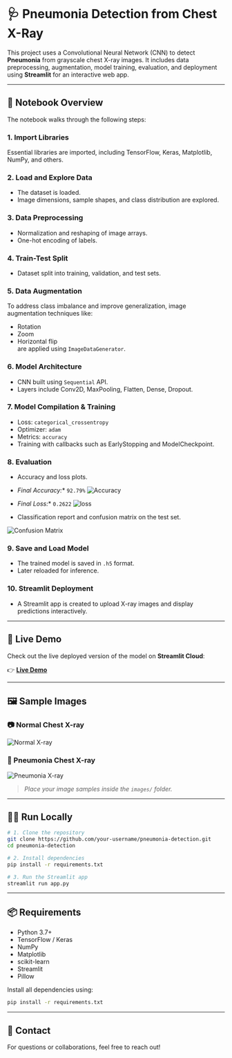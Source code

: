 # 🩺 Pneumonia Detection from Chest X-Ray

This project uses a Convolutional Neural Network (CNN) to detect **Pneumonia** from grayscale chest X-ray images. It includes data preprocessing, augmentation, model training, evaluation, and deployment using **Streamlit** for an interactive web app.

---

## 📘 Notebook Overview

The notebook walks through the following steps:

### 1. **Import Libraries**
Essential libraries are imported, including TensorFlow, Keras, Matplotlib, NumPy, and others.

### 2. **Load and Explore Data**
- The dataset is loaded.
- Image dimensions, sample shapes, and class distribution are explored.

### 3. **Data Preprocessing**
- Normalization and reshaping of image arrays.
- One-hot encoding of labels.

### 4. **Train-Test Split**
- Dataset split into training, validation, and test sets.

### 5. **Data Augmentation**
To address class imbalance and improve generalization, image augmentation techniques like:
- Rotation
- Zoom
- Horizontal flip  
are applied using `ImageDataGenerator`.

### 6. **Model Architecture**
- CNN built using `Sequential` API.
- Layers include Conv2D, MaxPooling, Flatten, Dense, Dropout.

### 7. **Model Compilation & Training**
- Loss: `categorical_crossentropy`
- Optimizer: `adam`
- Metrics: `accuracy`
- Training with callbacks such as EarlyStopping and ModelCheckpoint.

### 8. **Evaluation**
- Accuracy and loss plots.
- *Final Accuracy:** `92.79%`
![Accuracy](images/image3.png)
- *Final Loss:** `0.2622`
![loss](images/image4.png)

- Classification report and confusion matrix on the test set.


![Confusion Matrix](images/image2.png)

### 9. **Save and Load Model**
- The trained model is saved in `.h5` format.
- Later reloaded for inference.

### 10. **Streamlit Deployment**
- A Streamlit app is created to upload X-ray images and display predictions interactively.

---

## 🚀 Live Demo

Check out the live deployed version of the model on **Streamlit Cloud**:

👉 [**Live Demo**](https://pneumoniadetection-vdmau5rqx8zhtv4dgfplsi.streamlit.app/)


---

## 🖼️ Sample Images


### 📷 Normal Chest X-ray
![Normal X-ray](images/image1.png)

### 🦠 Pneumonia Chest X-ray
![Pneumonia X-ray](images/image0.png)

> _Place your image samples inside the `images/` folder._

---

## 🧑‍💻 Run Locally

```bash
# 1. Clone the repository
git clone https://github.com/your-username/pneumonia-detection.git
cd pneumonia-detection

# 2. Install dependencies
pip install -r requirements.txt

# 3. Run the Streamlit app
streamlit run app.py
````

---

## 📦 Requirements

* Python 3.7+
* TensorFlow / Keras
* NumPy
* Matplotlib
* scikit-learn
* Streamlit
* Pillow

Install all dependencies using:

```bash
pip install -r requirements.txt
```

---

## 📩 Contact

For questions or collaborations, feel free to reach out!


